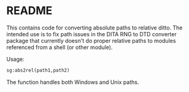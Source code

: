 # README

This contains code for converting absolute paths to relative ditto. The intended use is to fix path issues in the DITA RNG to DTD converter package that currently doesn't do proper relative paths to modules referenced from a shell (or other module).

Usage:

```XML
sg:abs2rel(path1,path2)
```

The function handles both Windows and Unix paths.
